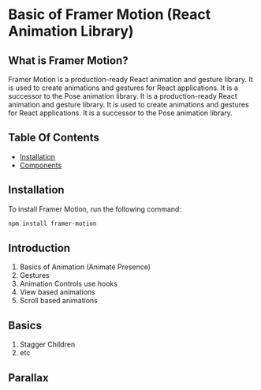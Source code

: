 # Basic of Framer Motion (React Animation Library)

## What is Framer Motion?

Framer Motion is a production-ready React animation and gesture library. It is used to create animations and gestures for React applications. It is a successor to the Pose animation library. It is a production-ready React animation and gesture library. It is used to create animations and gestures for React applications. It is a successor to the Pose animation library.

## Table Of Contents

- [Installation](#installation)
- [Components](#components)

## Installation

To install Framer Motion, run the following command:

```bash
npm install framer-motion
```

## Introduction

1. Basics of Animation (Animate Presence)
2. Gestures
3. Animation Controls use hooks
4. View based animations
5. Scroll based animations

## Basics

1. Stagger Children
2. etc

## Parallax
